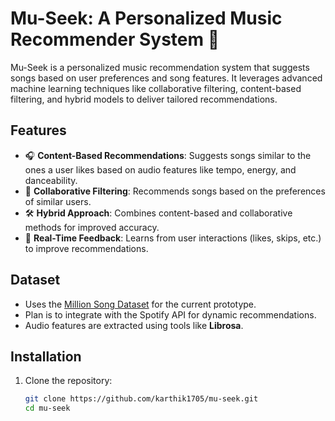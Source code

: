 # Mu-Seek: A Personalized Music Recommender System 🎵

Mu-Seek is a personalized music recommendation system that suggests songs based on user preferences and song features. It leverages advanced machine learning techniques like collaborative filtering, content-based filtering, and hybrid models to deliver tailored recommendations.

## Features
- 🎧 **Content-Based Recommendations**: Suggests songs similar to the ones a user likes based on audio features like tempo, energy, and danceability.
- 🤝 **Collaborative Filtering**: Recommends songs based on the preferences of similar users.
- 🛠️ **Hybrid Approach**: Combines content-based and collaborative methods for improved accuracy.
- 🌟 **Real-Time Feedback**: Learns from user interactions (likes, skips, etc.) to improve recommendations.

## Dataset
- Uses the [Million Song Dataset](http://millionsongdataset.com/) for the current prototype.
- Plan is to integrate with the Spotify API for dynamic recommendations.
- Audio features are extracted using tools like **Librosa**.

## Installation
1. Clone the repository:
   ```bash
   git clone https://github.com/karthik1705/mu-seek.git
   cd mu-seek

